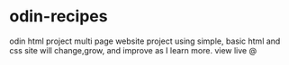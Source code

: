 # odin-recipes
odin html project
multi page website project using simple, basic html and css
site will change,grow, and improve as I learn more.
view live @ 
